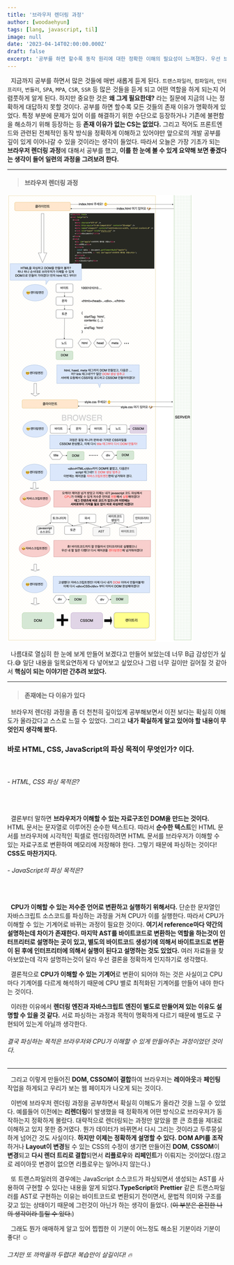 ```yaml
---
title: '브라우저 렌더링 과정'
author: [woodaehyun]
tags: [lang, javascript, til]
image: null
date: '2023-04-14T02:00:00.000Z'
draft: false
excerpt: '공부를 하면 할수록 동작 원리에 대한 정확한 이해의 필요성이 느껴졌다. 우선 브라우저의 렌더링 과정에 대해서 다시 한 번 공부하고 이를 한 눈에 볼 수 있게 정리해 보려한다.'
---
```


&nbsp;&nbsp;지금까지 공부를 하면서 많은 것들에 매번 새롭게 듣게 된다. `트랜스파일러`, `컴파일러`, `인터프리터`, `번들러`, `SPA`, `MPA`, `CSR`, `SSR` 등 많은 것들을 듣게 되고 어떤 역할을 하게 되는지 어렴풋하게 알게 된다. 하지만 중요한 것은 **왜 그게 필요한데?** 라는 질문에 지금의 나는 정확하게 대답하지 못할 것이다. 공부를 하면 할수록 모든 것들의 존재 이유가 명확하게 있었다. 특정 부분에 문제가 있어 이를 해결하기 위한 수단으로 등장하거나 기존에 불편함을 해소하기 위해 등장하는 등 **존재 이유가 없는 CS는 없었다.** 그리고 적어도 프론트엔드와 관련된 전체적인 동작 방식을 정확하게 이해하고 있어야만 앞으로의 개발 공부를 깊이 있게 이어나갈 수 있을 것이라는 생각이 들었다. 따라서 오늘은 가장 기초가 되는 **브라우저 렌더링 과정**에 대해서 공부를 했고, **이를 한 눈에 볼 수 있게 요약해 보면 좋겠다는 생각이 들어 일련의 과정을 그려보려 한다.**

---

> #### 브라우저 렌더링 과정

<img src="img/BrowserRenderingProcedure.png" alt="브라우저 렌더링 과정"/>

<br/>

&nbsp;&nbsp;나름대로 열심히 한 눈에 보게 만들어 보겠다고 만들어 보았는데 너무 B급 감성인가 싶다.😅 일단 내용을 일목요연하게 다 넣어보고 싶었으나 그럼 너무 길이만 길어질 것 같아서 **핵심이 되는 이야기만 간추려 보았다.**

---

> #### 존재에는 다 이유가 있다

&nbsp;&nbsp;브라우저 렌더링 과정을 좀 더 천천히 깊이있게 공부해보면서 이전 보다는 확실히 이해도가 올라갔다고 스스로 느낄 수 있었다. 그리고 **내가 확실하게 알고 있어야 할 내용이 무엇인지 생각해 봤다.**

### 바로 HTML, CSS, JavaScript의 파싱 목적이 무엇인가? 이다.

<br/>

###### - HTML, CSS 파싱 목적은?

<br/>

&nbsp;&nbsp;결론부터 말하면 **브라우저가 이해할 수 있는 자료구조인 DOM을 만드는 것이다.** HTML 문서는 문자열로 이루어진 순수한 텍스트다. 따라서 **순수한 텍스트**인 HTML 문서를 브라우저에 시각적인 픽셀로 렌더링하려면 HTML 문서를 브라우저가 이해할 수 있는 자료구조로 변환하여 메모리에 저장해야 한다. 그렇기 때문에 파싱하는 것이다! **CSS도 마찬가지다.**

###### - JavaScript의 파싱 목적은?

<br/>

&nbsp;&nbsp;**CPU가 이해할 수 있는 저수준 언어로 변환하고 실행하기 위해서다.** 단순한 문자열인 자바스크립트 소스코드를 파싱하는 과정을 거쳐 CPU가 이를 실행한다. 따라서 CPU가 이해할 수 있는 기계어로 바뀌는 과정이 필요한 것이다. **여기서 reference마다 약간의 설명하는데 차이가 존재한다. 마지막 AST를 바이트코드로 변환하는 역할을 하는것이 인터프리터로 설명하는 곳이 있고, 별도의 바이트코드 생성기에 의해서 바이트코드로 변환이 된 후에 인터프리터에 의해서 실행이 된다고 설명하는 것도 있었다.** 여러 자료들을 찾아보았는데 각자 설명하는것이 달라 우선 결론을 정확하게 인지하기로 생각했다.

&nbsp;&nbsp;결론적으로 **CPU가 이해할 수 있는 기계어**로 변환이 되어야 하는 것은 사실이고 CPU마다 기계어를 다르게 해석하기 때문에 CPU 별로 최적화된 기계어를 만들어 내야 한다는 것이다.

&nbsp;&nbsp;이러한 이유에서 **렌더링 엔진과 자바스크립트 엔진이 별도로 만들어져 있는 이유도 설명할 수 있을 것 같다.** 서로 파싱하는 과정과 목적이 명확하게 다르기 때문에 별도로 구현되어 있는게 아닐까 생각한다.

###### 결국 파싱하는 목적은 브라우저와 CPU가 이해할 수 있게 만들어주는 과정이었던 것이다.

---

&nbsp;&nbsp;그리고 이렇게 만들어진 **DOM, CSSOM이 결합**하여 브라우저는 **레이아웃**과 **페인팅** 작업을 하게되고 우리가 보는 웹 페이지가 나오게 되는 것이다.

&nbsp;&nbsp;이번에 브라우저 렌더링 과정을 공부하면서 확실히 이해도가 올라간 것을 느낄 수 있었다. 예를들어 이전에는 **리렌더링**이 발생했을 때 정확하게 어떤 방식으로 브라우저가 동작하는지 정확하게 몰랐다. 대략적으로 렌더링되는 과정만 알았을 뿐 큰 흐름을 제대로 이해하고 있지 못한 증거였다. 뭔가 데이터가 바뀌면서 다시 그리는 것이라고 두루뭉실하게 넘어간 것도 사실이다. **하지만 이제는 정확하게 설명할 수 있다.** **DOM API를 조작**하거나 **Layout이 변경**될 수 있는 CSS의 수정이 생기면 만들어진 **DOM**, **CSSOM**이 **변경**되고 **다시 렌더 트리로 결합**되면서 **리플로우**와 **리페인트**가 이뤄지는 것이었다.(참고로 레이아웃 변경이 없으면 리플로우는 일어나지 않는다.)

&nbsp;&nbsp;또 트랜스파일러의 경우에는 JavaScript 소스코드가 파싱되면서 생성되는 AST를 사용하여 구현할 수 있다는 내용을 알게 되었다.**TypeScript**와 **Prettier** 같은 트랜스파일러를 AST로 구현하는 이유는 바이트코드로 변환되기 전이면서, 문법적 의미와 구조를 갖고 있는 상태이기 때문에 그런것이 아닌가 하는 생각이 들었다. (~~이 부분은 온전한 나의 생각이라 틀릴 수 있다.~~)

&nbsp;&nbsp;그래도 뭔가 애매하게 알고 있어 찝찝한 이 기분이 어느정도 해소된 기분이라 기분이 좋다! ☺️

###### 그치만 또 까먹을까 두렵다! 복습만이 살길이다! 🔥
